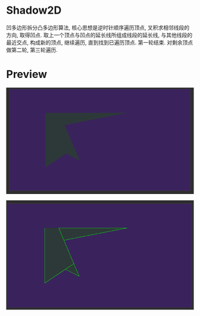 # Shadow2D

凹多边形拆分凸多边形算法, 核心思想是逆时针顺序遍历顶点, 叉积求相邻线段的方向, 取得凹点. 取上一个顶点与凹点的延长线所组成线段的延长线, 与其他线段的最近交点, 构成新的顶点, 继续遍历, 直到找到已遍历顶点. 第一轮结束. 对剩余顶点做第二轮, 第三轮遍历.

# Preview

![preview1](preview/preview1.png)

![preview2](preview/preview2.png)